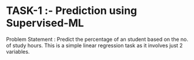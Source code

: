 # TASK-1 :- Prediction using Supervised-ML

Problem Statement : Predict the percentage of an student based on the no. of study hours. This is a simple linear regression task as it involves just 2 variables.
